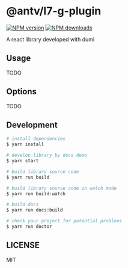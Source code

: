 # @antv/l7-g-plugin

[![NPM version](https://img.shields.io/npm/v/@antv/l7-g-plugin.svg?style=flat)](https://npmjs.org/package/@antv/l7-g-plugin)
[![NPM downloads](http://img.shields.io/npm/dm/@antv/l7-g-plugin.svg?style=flat)](https://npmjs.org/package/@antv/l7-g-plugin)

A react library developed with dumi

## Usage

TODO

## Options

TODO

## Development

```bash
# install dependencies
$ yarn install

# develop library by docs demo
$ yarn start

# build library source code
$ yarn run build

# build library source code in watch mode
$ yarn run build:watch

# build docs
$ yarn run docs:build

# check your project for potential problems
$ yarn run doctor
```

## LICENSE

MIT
